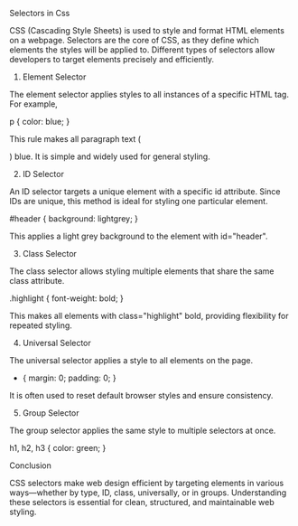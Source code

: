 
 Selectors in Css  

CSS (Cascading Style Sheets) is used to style and format HTML elements on a webpage. Selectors are the core of CSS, as they define which elements the styles will be applied to. Different types of selectors allow developers to target elements precisely and efficiently.

1. Element Selector

The element selector applies styles to all instances of a specific HTML tag. For example,

p { color: blue; }


This rule makes all paragraph text (<p>) blue. It is simple and widely used for general styling.

2. ID Selector

An ID selector targets a unique element with a specific id attribute. Since IDs are unique, this method is ideal for styling one particular element.

#header { background: lightgrey; }


This applies a light grey background to the element with id="header".

3. Class Selector

The class selector allows styling multiple elements that share the same class attribute.

.highlight { font-weight: bold; }


This makes all elements with class="highlight" bold, providing flexibility for repeated styling.

4. Universal Selector

The universal selector applies a style to all elements on the page.

* { margin: 0; padding: 0; }


It is often used to reset default browser styles and ensure consistency.

5. Group Selector

The group selector applies the same style to multiple selectors at once.

h1, h2, h3 { color: green; }

Conclusion

CSS selectors make web design efficient by targeting elements in various ways—whether by type, ID, class, universally, or in groups. Understanding these selectors is essential for clean, structured, and maintainable web styling.
